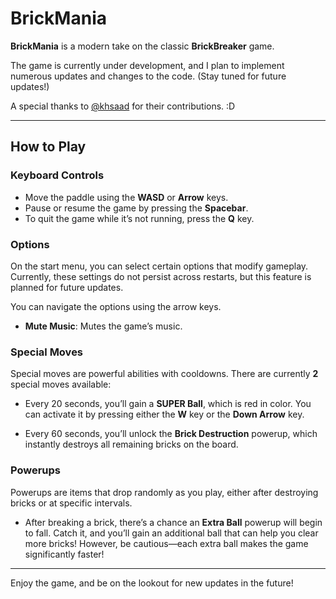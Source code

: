 # BrickMania

**BrickMania** is a modern take on the classic **BrickBreaker** game.

The game is currently under development, and I plan to implement numerous updates and changes to the code. (Stay tuned for future updates!)

A special thanks to [@khsaad](https://github.com/khsaad04) for their contributions. :D

---

## How to Play

### Keyboard Controls

- Move the paddle using the **WASD** or **Arrow** keys.
- Pause or resume the game by pressing the **Spacebar**.
- To quit the game while it’s not running, press the **Q** key.

### Options

On the start menu, you can select certain options that modify gameplay. Currently, these settings do not persist across restarts, but this feature is planned for future updates.

You can navigate the options using the arrow keys.

- **Mute Music**: Mutes the game’s music.

### Special Moves

Special moves are powerful abilities with cooldowns. There are currently **2** special moves available:

- Every 20 seconds, you’ll gain a **SUPER Ball**, which is red in color. You can activate it by pressing either the **W** key or the **Down Arrow** key.
  
- Every 60 seconds, you’ll unlock the **Brick Destruction** powerup, which instantly destroys all remaining bricks on the board.

### Powerups

Powerups are items that drop randomly as you play, either after destroying bricks or at specific intervals.

- After breaking a brick, there’s a chance an **Extra Ball** powerup will begin to fall. Catch it, and you’ll gain an additional ball that can help you clear more bricks! However, be cautious—each extra ball makes the game significantly faster!

---

Enjoy the game, and be on the lookout for new updates in the future!
